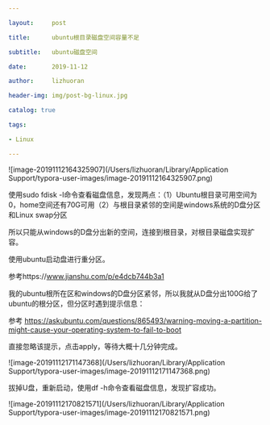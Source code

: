 ```yaml
---

layout:     post

title:      ubuntu根目录磁盘空间容量不足

subtitle:   ubuntu磁盘空间

date:       2019-11-12

author:     lizhuoran

header-img: img/post-bg-linux.jpg

catalog: true

tags:

- Linux

---
```


![image-20191112164325907](/Users/lizhuoran/Library/Application Support/typora-user-images/image-20191112164325907.png)

使用sudo fdisk -l命令查看磁盘信息，发现两点：（1）Ubuntu根目录可用空间为0，home空间还有70G可用（2）与根目录紧邻的空间是windows系统的D盘分区和Linux swap分区

所以只能从windows的D盘分出新的空间，连接到根目录，对根目录磁盘实现扩容。

使用ubuntu启动盘进行重分区。

参考https://www.jianshu.com/p/e4dcb744b3a1

我的ubuntu根所在区和windows的D盘分区紧邻，所以我就从D盘分出100G给了ubuntu的根分区，但分区时遇到提示信息：

参考 https://askubuntu.com/questions/865493/warning-moving-a-partition-might-cause-your-operating-system-to-fail-to-boot

直接忽略该提示，点击apply，等待大概十几分钟完成。

![image-20191112171147368](/Users/lizhuoran/Library/Application Support/typora-user-images/image-20191112171147368.png)

拔掉U盘，重新启动，使用df -h命令查看磁盘信息，发现扩容成功。

![image-20191112170821571](/Users/lizhuoran/Library/Application Support/typora-user-images/image-20191112170821571.png)